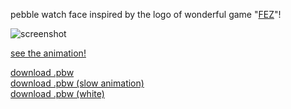 pebble watch face inspired by the logo of wonderful game "[FEZ](http://fezgame.com/)"!

![screenshot](https://assets.rebble.io/144x168/filters:upscale()/5NxIHhewSLGdj8HsY3mJ)

[see the animation!](https://vine.co/v/bFYL3v2znB7)

[download .pbw](https://dl.dropboxusercontent.com/u/203504/pebble-fez.pbw)  
[download .pbw (slow animation)](https://dl.dropboxusercontent.com/u/203504/pebble-fez-slow.pbw)  
[download .pbw (white)](https://dl.dropboxusercontent.com/u/203504/pebble-fez-white.pbw)  

